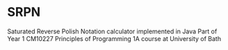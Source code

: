 # SRPN
Saturated Reverse Polish Notation calculator implemented in Java
Part of Year 1 CM10227 Principles of Programming 1A course at University of Bath
